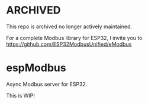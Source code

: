# ARCHIVED

This repo is archived no longer actively maintained.

For a complete Modbus library for ESP32, I invite you to https://github.com/ESP32ModbusUnified/eModbus

# espModbus

Async Modbus server for ESP32.

This is WIP!

